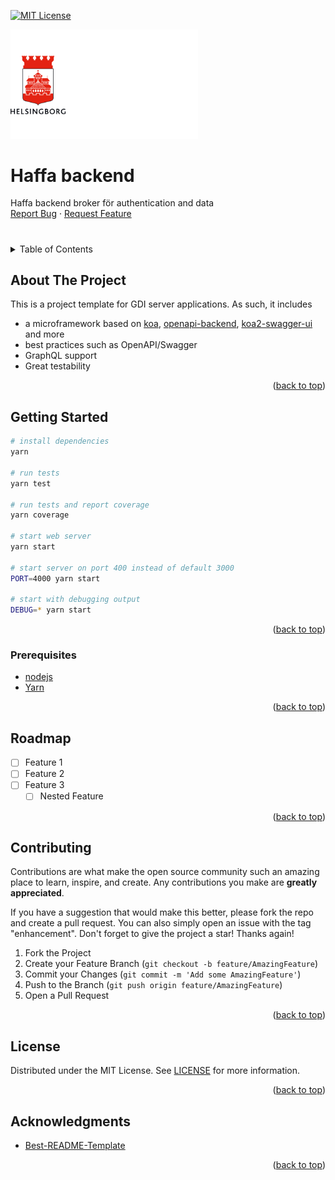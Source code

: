 <!-- Improved compatibility of back to top link: See: https://github.com/othneildrew/Best-README-Template/pull/73 -->
<a name="readme-top"></a>
<!--
*** Thanks for checking out the Best-README-Template. If you have a suggestion
*** that would make this better, please fork the repo and create a pull request
*** or simply open an issue with the tag "enhancement".
*** Don't forget to give the project a star!
*** Thanks again! Now go create something AMAZING! :D
-->



<!-- PROJECT SHIELDS -->
<!--
*** I'm using markdown "reference style" links for readability.
*** Reference links are enclosed in brackets [ ] instead of parentheses ( ).
*** See the bottom of this document for the declaration of the reference variables
*** for contributors-url, forks-url, etc. This is an optional, concise syntax you may use.
*** https://www.markdownguide.org/basic-syntax/#reference-style-links
-->
[![MIT License][license-shield]][license-url]

<p>
  <a href="https://github.com/helsingborg-stad/haffa-backend">
    <img src="docs/images/hbg-github-logo-combo.png" alt="Logo" width="300">
  </a>
</p>
<h1>Haffa backend</h1>
<p>
  Haffa backend broker för authentication and data
  <br />
  <a href="https://github.com/helsingborg-stad/haffa-backend/issues">Report Bug</a>
  ·
  <a href="https://github.com/helsingborg-stad/haffa-backend/issues">Request Feature</a>
</p>



# 

<!-- TABLE OF CONTENTS -->
<details>
  <summary>Table of Contents</summary>
  <ol>
    <li>
      <a href="#about-the-project">About The Project</a>
    </li>
    <li>
      <a href="#getting-started">Getting Started</a>
      <ul>
        <li><a href="#prerequisites">Prerequisites</a></li>
      </ul>
    </li>
    <li><a href="#roadmap">Roadmap</a></li>
    <li><a href="#contributing">Contributing</a></li>
    <li><a href="#license">License</a></li>
    <li><a href="#acknowledgments">Acknowledgments</a></li>
  </ol>
</details>



<!-- ABOUT THE PROJECT -->
## About The Project

This is a project template for GDI server applications.
As such, it includes
- a microframework based on [koa](https://koajs.com/), [openapi-backend](https://github.com/anttiviljami/openapi-backend), [koa2-swagger-ui](https://github.com/scttcper/koa2-swagger-ui) and more
- best practices such as OpenAPI/Swagger
- GraphQL support
- Great testability

<p align="right">(<a href="#readme-top">back to top</a>)</p>


<!-- GETTING STARTED -->
## Getting Started

```sh
# install dependencies
yarn

# run tests
yarn test

# run tests and report coverage
yarn coverage

# start web server
yarn start

# start server on port 400 instead of default 3000
PORT=4000 yarn start

# start with debugging output
DEBUG=* yarn start

```

<p align="right">(<a href="#readme-top">back to top</a>)</p>

### Prerequisites

- [nodejs](https://nodejs.org/en/)
- [Yarn](https://classic.yarnpkg.com/lang/en/docs/install)

<p align="right">(<a href="#readme-top">back to top</a>)</p>

## Roadmap

- [ ] Feature 1
- [ ] Feature 2
- [ ] Feature 3
    - [ ] Nested Feature

<p align="right">(<a href="#readme-top">back to top</a>)</p>



<!-- CONTRIBUTING -->
## Contributing

Contributions are what make the open source community such an amazing place to learn, inspire, and create. Any contributions you make are **greatly appreciated**.

If you have a suggestion that would make this better, please fork the repo and create a pull request. You can also simply open an issue with the tag "enhancement".
Don't forget to give the project a star! Thanks again!

1. Fork the Project
2. Create your Feature Branch (`git checkout -b feature/AmazingFeature`)
3. Commit your Changes (`git commit -m 'Add some AmazingFeature'`)
4. Push to the Branch (`git push origin feature/AmazingFeature`)
5. Open a Pull Request

<p align="right">(<a href="#readme-top">back to top</a>)</p>



<!-- LICENSE -->
## License

Distributed under the MIT License. See [LICENSE](LICENSE) for more information.

<p align="right">(<a href="#readme-top">back to top</a>)</p>



<!-- ACKNOWLEDGMENTS -->
## Acknowledgments

* [Best-README-Template](https://github.com/othneildrew/Best-README-Template)

<p align="right">(<a href="#readme-top">back to top</a>)</p>



<!-- MARKDOWN LINKS & IMAGES -->
<!-- https://www.markdownguide.org/basic-syntax/#reference-style-links -->
[license-shield]: https://img.shields.io/github/license/helsingborg-stad/haffa-backend.svg?style=for-the-badge
[license-url]: https://github.com/helsingborg-stad/haffa-backend/blob/master/LICENSE.txt
